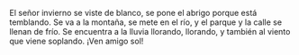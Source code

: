 El señor invierno se viste de blanco, se pone el abrigo porque está temblando. Se va a la montaña, se mete en el río, y el parque y la calle se llenan de frío. Se encuentra a la lluvia llorando, llorando, y también al viento que viene soplando. ¡Ven amigo sol!